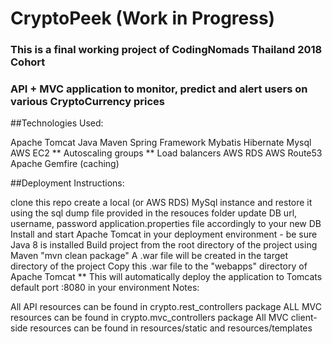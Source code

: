 # CryptoPeek (Work in Progress)

### This is a final working project of CodingNomads Thailand 2018 Cohort

### API + MVC application to monitor, predict and alert users on various CryptoCurrency prices

##Technologies Used:

Apache Tomcat
Java
Maven
Spring Framework
Mybatis
Hibernate
Mysql
AWS EC2 ** Autoscaling groups ** Load balancers
AWS RDS
AWS Route53
Apache Gemfire (caching)

##Deployment Instructions:

clone this repo
create a local (or AWS RDS) MySql instance and restore it using the sql dump file provided in the resouces folder
update DB url, username, password application.properties file accordingly to your new DB
Install and start Apache Tomcat in your deployment environment - be sure Java 8 is installed
Build project from the root directory of the project using Maven "mvn clean package"
A .war file will be created in the target directory of the project
Copy this .war file to the "webapps" directory of Apache Tomcat ** This will automatically deploy the application to Tomcats default port :8080 in your environment
Notes:

All API resources can be found in crypto.rest_controllers package
ALL MVC resources can be found in crypto.mvc_controllers package
All MVC client-side resources can be found in resources/static and resources/templates
